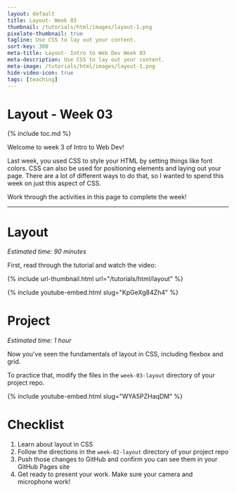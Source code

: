 ```yaml
---
layout: default
title: Layout- Week 03
thumbnail: /tutorials/html/images/layout-1.png
pixelate-thumbnail: true
tagline: Use CSS to lay out your content.
sort-key: 300
meta-title: Layout- Intro to Web Dev Week 03
meta-description: Use CSS to lay out your content.
meta-image: /tutorials/html/images/layout-1.png
hide-video-icon: true
tags: [teaching]
---
```


# Layout - Week 03

{% include toc.md %}

Welcome to week 3 of Intro to Web Dev!

Last week, you used CSS to style your HTML by setting things like font colors. CSS can also be used for positioning elements and laying out your page. There are a lot of different ways to do that, so I wanted to spend this week on just this aspect of CSS.

Work through the activities in this page to complete the week!

---

# Layout

*Estimated time: 90 minutes*

First, read through the tutorial and watch the video:

{% include url-thumbnail.html url="/tutorials/html/layout" %}

{% include youtube-embed.html slug="KpGeXg84Zh4" %}

# Project

*Estimated time: 1 hour*

Now you've seen the fundamentals of layout in CSS, including flexbox and grid.

To practice that, modify the files in the `week-03-layout` directory of your project repo.

{% include youtube-embed.html slug="WYA5PZHaqDM" %}

# Checklist

1. Learn about layout in CSS
2. Follow the directions in the `week-02-layout` directory of your project repo
3. Push those changes to GitHub and confirm you can see them in your GitHub Pages site
4. Get ready to present your work. Make sure your camera and microphone work!
